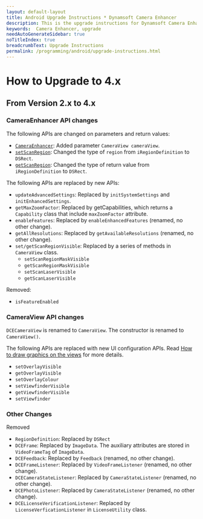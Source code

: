 ```yaml
---
layout: default-layout
title: Android Upgrade Instructions * Dynamsoft Camera Enhancer
description: This is the upgrade instructions for Dynamsoft Camera Enhancer Android edition.
keywords:  Camera Enhancer, upgrade
needAutoGenerateSidebar: true
noTitleIndex: true
breadcrumbText: Upgrade Instructions
permalink: /programming/android/upgrade-instructions.html
---
```


# How to Upgrade to 4.x

## From Version 2.x to 4.x

### CameraEnhancer API changes

The following APIs are changed on parameters and return values:

* [`CameraEnhancer`](primary-api/camera-enhancer.html#cameraenhancer): Added parameter `CameraView cameraView`.
* [`setScanRegion`](primary-api/camera-enhancer.html#setscanregion): Changed the type of `region` from `iRegionDefinition` to `DSRect`.
* [`getScanRegion`](primary-api/camera-enhancer.html#getscanregion): Changed the type of return value from `iRegionDefinition` to `DSRect`.

The following APIs are replaced by new APIs:

* `updateAdvancedSettings`: Replaced by `initSystemSettings` and `initEnhancedSettings`.
* `getMaxZoomFactor`: Replaced by getCapabilities, which returns a `Capability` class that include `maxZoomFactor` attribute.
* `enableFeatures`: Replaced by `enableEnhancedFeatures` (renamed, no other change).
* `getAllResolutions`: Replaced by `getAvailableResolutions` (renamed, no other change).
* `set/getScanRegionVisible`: Replaced by a series of methods in `CameraView` class.
  * `setScanRegionMaskVisible`
  * `getScanRegionMaskVisible`
  * `setScanLaserVisible`
  * `getScanLaserVisible`

Removed:

* `isFeatureEnabled`

### CameraView API changes

`DCECameraView` is renamed to `CameraView`. The constructor is renamed to `CameraView()`.

The following APIs are replaced with new UI configuration APIs. Read [How to draw graphics on the views](guide/add-drawing-item.html) for more details.

* `setOverlayVisible`
* `getOverlayVisible`
* `setOverlayColour`
* `setViewfinderVisible`
* `getViewfinderVisible`
* `setViewfinder`

### Other Changes

Removed

* `RegionDefinition`: Replaced by `DSRect`
* `DCEFrame`: Replaced by `ImageData`. The auxiliary attributes are stored in `VideoFrameTag` of `ImageData`.
* `DCEFeedback`: Replaced by `Feedback` (renamed, no other change).
* `DCEFrameListener`: Replaced by `VideoFrameListener` (renamed, no other change).
* `DCECameraStateListener`: Replaced by `CameraStateListener` (renamed, no other change).
* `DCEPhotoListener`: Replaced by `CameraStateListener` (renamed, no other change).
* `DCELicenseVerificationListener`: Replaced by `LicenseVerficationListener` in `LicenseUtility` class.
